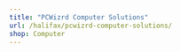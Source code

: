 ```yaml
---
title: "PCWizrd Computer Solutions"
url: /halifax/pcwizrd-computer-solutions/
shop: Computer
---
```

